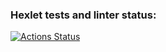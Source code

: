 ### Hexlet tests and linter status:
[![Actions Status](https://github.com/DmitriyLazarev/frontend-project-lvl3/workflows/hexlet-check/badge.svg)](https://github.com/DmitriyLazarev/frontend-project-lvl3/actions)